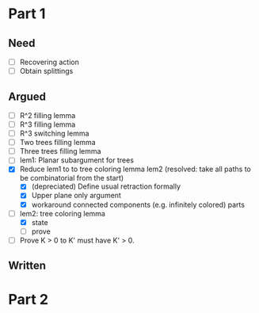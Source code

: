 # Part 1

## Need
- [ ] Recovering action
- [ ] Obtain splittings
## Argued
- [ ] R^2 filling lemma
- [ ] R^3 filling lemma
- [ ] R^3 switching lemma
- [ ] Two trees filling lemma
- [ ] Three trees filling lemma
- [ ] lem1: Planar subargument for trees
- [x] Reduce lem1 to to tree coloring lemma lem2 (resolved: take all paths to be combinatorial from the start)
	- [x] (depreciated) Define usual retraction formally
	- [x] Upper plane only argument
	- [x] workaround connected components (e.g. infinitely colored) parts
- [ ] lem2: tree coloring lemma
	- [x] state
	- [ ] prove
- [ ] Prove K > 0 to K' must have K' > 0.
## Written 
# Part 2

